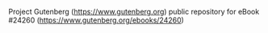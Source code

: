 Project Gutenberg (https://www.gutenberg.org) public repository for eBook #24260 (https://www.gutenberg.org/ebooks/24260)
